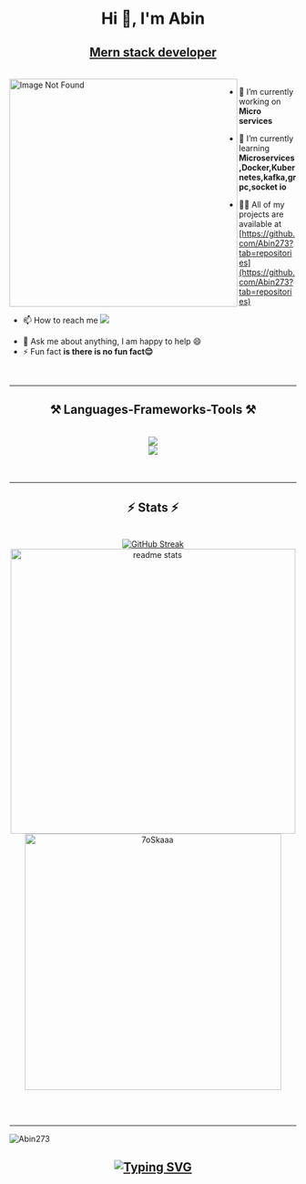 <h1 align="center">Hi 👋, I'm Abin</h1>
<u><h2 align="center">Mern stack developer</h2></u><br>

<img align="left" style="width: 400px;" src="https://media2.giphy.com/media/qgQUggAC3Pfv687qPC/giphy.gif" alt="Image Not Found">

-   🔭 I’m currently working on **Micro services**

-   🌱 I’m currently learning **Microservices,Docker,Kubernetes,kafka,grpc,socket io**

-   👨‍💻 All of my projects are available at
    [https://github.com/Abin273?tab=repositories](https://github.com/Abin273?tab=repositories)

-   📫 How to reach me <a href="mailto:abinvarghese273@gmail.com">
    <img src="https://img.shields.io/badge/Gmail-333333?style=for-the-badge&logo=gmail&logoColor=red" style=" text-align: center"/>
  </a>

-   💬 Ask me about anything, I am happy to help 😄
-   ⚡ Fun fact **is there is no fun fact😌**

<br>
<hr>
<h2 align="center">⚒️ Languages-Frameworks-Tools ⚒️</h2><br>
  <a  href="https://skillicons.dev">
      <div align="center">
           <img src="https://skillicons.dev/icons?i=js,ts,nodejs,express,mongodb,react,redux,docker,kubernetes,nginx,aws,kafka,rabbitmq,mysql,postgres,git,github,githubactions,postman,html,css,bootstrap,tailwind,redis,figma,firebase,jest,jquery,linux,java" /><br>
           <img src="https://skillicons.dev/icons?i=py,c" />
      </div>
   
  </a>
        <br>
        <br>
<hr/>
<h2 align="center">⚡ Stats ⚡</h2>
<br>
<div align=center>
  <a href="https://git.io/streak-stats"><img src="https://github-readme-streak-stats.herokuapp.com?user=Abin273&theme=blue-green&card_width=500" alt="GitHub Streak" /></a><br/>
  <img width=500 src="https://github-readme-stats.vercel.app/api?username=Abin273&count_private=true&show_icons=true&theme=react&rank_icon=github&border_radius=10" alt="readme stats" />
  <br/>
    <img width=450 src="https://github-readme-stats.vercel.app/api/top-langs?username=Abin273&langs_count=10&show_icons=true&locale=en&layout=compact&theme=algolia"  alt="7oSkaaa" height="px" border_radius=10 /><br>
</div>

<br/><br/>

---

<p align="left"> <img src="https://komarev.com/ghpvc/?username=Abin273&label=Profile%20views&color=0e75b6&style=flat" alt="Abin273" /> </p>
<h2 align="center"><a href="https://git.io/typing-svg"><img src="https://readme-typing-svg.demolab.com?font=Fira+Code&weight=900&size=30&pause=1000&background=74FF7300&center=true&vCenter=true&random=false&width=445&lines=Thanks+for+visiting!+%E2%9C%8C%EF%B8%8F" alt="Typing SVG" /></a></h2>


